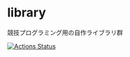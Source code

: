 # library
競技プログラミング用の自作ライブラリ群
  
[![Actions Status](https://github.com/shibh308/library/workflows/verify/badge.svg)](https://github.com/shibh308/library/actions)
